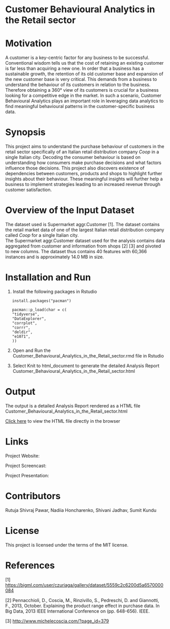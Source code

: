 # Customer Behavioural Analytics in the Retail sector
# Motivation
A customer is a key-centric factor for any business to be successful. Conventional wisdom tells us that the cost of retaining an existing customer is far less than acquiring a new one. In order that a business has a sustainable growth, the retention of its old customer base and expansion of the new customer base is very critical. This demands from a business to understand the behaviour of its customers in relation to the business. Therefore obtaining a 360&deg; view of its customers is crucial for a business looking for a competitive edge in the market. In such a scenario, Customer Behavioural Analytics plays an important role in leveraging data analytics to find meaningful behavioural patterns in the customer-specific business data.

# Synopsis
This project aims to understand the purchase behaviour of customers in the retail sector specifically of an Italian retail distribution company <i>Coop</i> in a single Italian city. Decoding the consumer behaviour is based on understanding how consumers make purchase decisions and what factors influence those decisions. This project also discovers existence of dependencies between customers, products and shops to highlight further insights about their behaviour. These meaningful insights will further help a business to implement strategies leading to an increased revenue through customer satisfaction. 

# Overview of the Input Dataset
The dataset used is Supermarket aggr.Customer [1]. The dataset contains the retail market data of one of the largest Italian retail distribution company called <i>Coop</i> for a single Italian city.<br />
The Supermarket aggr.Customer dataset used for the analysis contains data aggregated from customer and information from shops [2] [3] and pivoted to new columns. The dataset thus contains 40 features with 60,366 instances and is approximately 14.0 MB in size.

# Installation and Run

1. Install the following packages in Rstudio

```
   install.packages("pacman")    
```
```
   pacman::p_load(char = c(
   "tidyverse",
   "DataExplorer",
   "corrplot",
   "corrr",
   "deldir",
   "e1071",
   ))
```

2. Open and Run the Customer_Behavioural_Analytics_in_the_Retail_sector.rmd file in Rstudio

3. Select Knit to html_document to generate the detailed Analysis Report Customer_Behavioural_Analytics_in_the_Retail_sector.html

# Output
The output is a detailed Analysis Report rendered as a HTML file Customer_Behavioural_Analytics_in_the_Retail_sector.html

[Click here](https://cdn.staticaly.com/gh/Rspawar/Data-Science-with-R/2d40603b/Customer_Behavioural_Analytics_in_the_Retail_sector.html) to view the HTML file directly in the browser

# Links
Project Website:

Project Screencast: 

Project Presentation:

# Contributors
Rutuja Shivraj Pawar, Nadiia Honcharenko, Shivani Jadhav, Sumit Kundu

# License
This project is licensed under the terms of the MIT license.

# References
[1] https://bigml.com/user/czuriaga/gallery/dataset/5559c2c6200d5a6570000084

[2] Pennacchioli, D., Coscia, M., Rinzivillo, S., Pedreschi, D. and Giannotti, F., 2013, October. Explaining the product range effect in purchase data. In Big Data, 2013 IEEE International Conference on (pp. 648-656). IEEE.

[3] http://www.michelecoscia.com/?page_id=379


